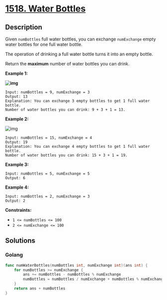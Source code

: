 # [1518. Water Bottles](https://leetcode-cn.com/problems/water-bottles/)



## Description



Given `numBottles` full water bottles, you can exchange `numExchange` empty water bottles for one full water bottle.

The operation of drinking a full water bottle turns it into an empty bottle.

Return the **maximum** number of water bottles you can drink.

 

**Example 1:**

**![img](https://assets.leetcode.com/uploads/2020/07/01/sample_1_1875.png)**

```
Input: numBottles = 9, numExchange = 3
Output: 13
Explanation: You can exchange 3 empty bottles to get 1 full water bottle.
Number of water bottles you can drink: 9 + 3 + 1 = 13.
```

**Example 2:**

![img](https://assets.leetcode.com/uploads/2020/07/01/sample_2_1875.png)

```
Input: numBottles = 15, numExchange = 4
Output: 19
Explanation: You can exchange 4 empty bottles to get 1 full water bottle. 
Number of water bottles you can drink: 15 + 3 + 1 = 19.
```

**Example 3:**

```
Input: numBottles = 5, numExchange = 5
Output: 6
```

**Example 4:**

```
Input: numBottles = 2, numExchange = 3
Output: 2
```

 

**Constraints:**

- `1 <= numBottles <= 100`
- `2 <= numExchange <= 100`



## Solutions
### Golang
```go
func numWaterBottles(numBottles int, numExchange int)(ans int) {
    for numBottles >= numExchange {
        ans += numBottles - numBottles % numExchange
        numBottles = numBottles / numExchange + numBottles % numExchange
    }
    return ans + numBottles
}
```